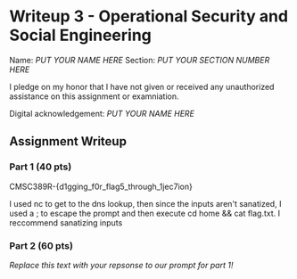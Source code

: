 # Writeup 3 - Operational Security and Social Engineering

Name: *PUT YOUR NAME HERE*
Section: *PUT YOUR SECTION NUMBER HERE*

I pledge on my honor that I have not given or received any unauthorized assistance on this assignment or examniation.

Digital acknowledgement: *PUT YOUR NAME HERE*

## Assignment Writeup

### Part 1 (40 pts)

CMSC389R-{d1gging_f0r_flag5_through_1jec7ion}

I used nc to get to the dns lookup, then since the inputs aren't sanatized, 
I used a ; to escape the prompt and then execute cd home && cat flag.txt. I reccommend sanatizing inputs

### Part 2 (60 pts)

*Replace this text with your repsonse to our prompt for part 1!*